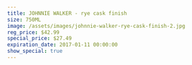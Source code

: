 ```yaml
---
title: JOHNNIE WALKER - rye cask finish
size: 750ML
image: /assets/images/johnnie-walker-rye-cask-finish-2.jpg
reg_price: $42.99
special_price: $27.49
expiration_date: 2017-01-11 00:00:00
show_special: true
---
```




